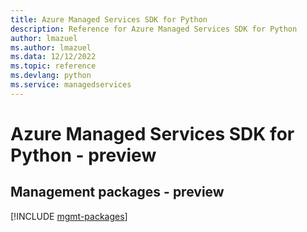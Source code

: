 ```yaml
---
title: Azure Managed Services SDK for Python
description: Reference for Azure Managed Services SDK for Python
author: lmazuel
ms.author: lmazuel
ms.data: 12/12/2022
ms.topic: reference
ms.devlang: python
ms.service: managedservices
---
```

# Azure Managed Services SDK for Python - preview

## Management packages - preview
[!INCLUDE [mgmt-packages](managed-services-mgmt-index.md)]